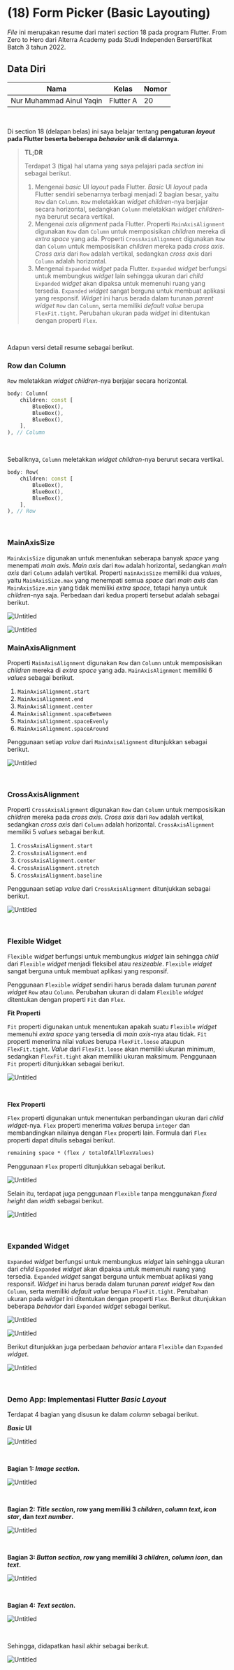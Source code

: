 # **(18) Form Picker (Basic Layouting)**

*File* ini merupakan resume dari materi *section* 18 pada program Flutter. From Zero to Hero dari Alterra Academy pada Studi Independen Bersertifikat Batch 3 tahun 2022.

## **Data Diri**

| Nama                     | Kelas      | Nomor      |
|--------------------------|------------|------------|
| Nur Muhammad Ainul Yaqin | Flutter A  | 20         | 

</br>

Di section 18 (delapan belas) ini saya belajar tentang **pengaturan *layout* pada Flutter beserta beberapa *behavior* unik di dalamnya.**


> **TL;DR**
> 
> Terdapat 3 (tiga) hal utama yang saya pelajari pada *section* ini sebagai berikut.
>
>1. Mengenai *basic* UI *layout* pada Flutter. *Basic* UI *layout* pada Flutter sendiri sebenarnya terbagi menjadi 2 bagian besar, yaitu `Row` dan `Column`. `Row` meletakkan *widget children*-nya berjajar secara horizontal, sedangkan `Column` meletakkan *widget* *children*-nya berurut secara vertikal. 
>2. Mengenai *axis alignment* pada Flutter. Properti `MainAxisAlignment` digunakan `Row` dan `Column` untuk memposisikan *children* mereka di *extra space* yang ada. Properti `CrossAxisAlignment` digunakan `Row` dan `Column` untuk memposisikan *children* mereka pada *cross axis*. *Cross axis* dari `Row` adalah vertikal, sedangkan *cross axis* dari `Column` adalah horizontal. 
>3. Mengenai `Expanded` *widget* pada Flutter. `Expanded` *widget* berfungsi untuk membungkus *widget* lain sehingga ukuran dari *child* `Expanded` *widget* akan dipaksa untuk memenuhi ruang yang tersedia. `Expanded` *widget* sangat berguna untuk membuat aplikasi yang responsif. *Widget* ini harus berada dalam turunan *parent widget* `Row` dan `Column`, serta memiliki *default value* berupa `FlexFit.tight`. Perubahan ukuran pada *widget* ini ditentukan dengan properti `Flex`.

</br>

Adapun versi detail resume sebagai berikut.

### **Row dan Column**

`Row` meletakkan *widget children*-nya berjajar secara horizontal. 

```dart
body: Column(
	children: const [
		BlueBox(),
		BlueBox(),
		BlueBox(),
	],
), // Column
```

</br>

Sebaliknya, `Column` meletakkan *widget* *children*-nya berurut secara vertikal. 

```dart
body: Row(
	children: const [
		BlueBox(),
		BlueBox(),
		BlueBox(),
	],
), // Row
```

</br>

### **MainAxisSize**

`MainAxisSize` digunakan untuk menentukan seberapa banyak *space* yang menempati *main axis*. *Main axis* dari `Row` adalah horizontal, sedangkan *main axis* dari `Column` adalah vertikal. Properti `mainAxisSize` memiliki dua *values*, yaitu `MainAxisSize.max` yang menempati semua *space* dari *main axis* dan `MainAxisSize.min` yang tidak memiliki *extra space*, tetapi hanya untuk *children*-nya saja. Perbedaan dari kedua properti tersebut adalah sebagai berikut.

![Untitled](https://s3.us-west-2.amazonaws.com/secure.notion-static.com/eb5d3b9a-5bf4-4cb7-93fd-329989f14f03/Untitled.png?X-Amz-Algorithm=AWS4-HMAC-SHA256&X-Amz-Content-Sha256=UNSIGNED-PAYLOAD&X-Amz-Credential=AKIAT73L2G45EIPT3X45%2F20220928%2Fus-west-2%2Fs3%2Faws4_request&X-Amz-Date=20220928T073439Z&X-Amz-Expires=86400&X-Amz-Signature=b824e1982bd6fe0e7842cab9145d32cb784832a880a9acc77fa39245b5b5d1db&X-Amz-SignedHeaders=host&response-content-disposition=filename%20%3D%22Untitled.png%22&x-id=GetObject)

![Untitled](https://s3.us-west-2.amazonaws.com/secure.notion-static.com/ce8533fd-1ee7-46b7-8fcd-0d33bc260c4f/Untitled.png?X-Amz-Algorithm=AWS4-HMAC-SHA256&X-Amz-Content-Sha256=UNSIGNED-PAYLOAD&X-Amz-Credential=AKIAT73L2G45EIPT3X45%2F20220928%2Fus-west-2%2Fs3%2Faws4_request&X-Amz-Date=20220928T073444Z&X-Amz-Expires=86400&X-Amz-Signature=8043776255686928bcd1500d80330d4cbd79212befdd3c5b0d9fad87311a2b4f&X-Amz-SignedHeaders=host&response-content-disposition=filename%20%3D%22Untitled.png%22&x-id=GetObject)

### **MainAxisAlignment**

Properti `MainAxisAlignment` digunakan `Row` dan `Column` untuk memposisikan *children* mereka di *extra space* yang ada. `MainAxisAlignment` memiliki 6 *values* sebagai berikut.

1. `MainAxisAlignment.start`
2. `MainAxisAlignment.end`
3. `MainAxisAlignment.center`
4. `MainAxisAlignment.spaceBetween`
5. `MainAxisAlignment.spaceEvenly`
6. `MainAxisAlignment.spaceAround`

Penggunaan setiap *value* dari `MainAxisAlignment` ditunjukkan sebagai berikut.

![Untitled](https://s3-us-west-2.amazonaws.com/secure.notion-static.com/c0bfa50a-0cba-4aa0-9062-d82d68e44f23/Untitled.png?X-Amz-Algorithm=AWS4-HMAC-SHA256&X-Amz-Content-Sha256=UNSIGNED-PAYLOAD&X-Amz-Credential=AKIAT73L2G45EIPT3X45%2F20220928%2Fus-west-2%2Fs3%2Faws4_request&X-Amz-Date=20220928T073444Z&X-Amz-Expires=86400&X-Amz-Signature=8043776255686928bcd1500d80330d4cbd79212befdd3c5b0d9fad87311a2b4f&X-Amz-SignedHeaders=host&response-content-disposition=filename%20%3D%22Untitled.png%22&x-id=GetObject)

</br>

### **CrossAxisAlignment**

Properti `CrossAxisAlignment` digunakan `Row` dan `Column` untuk memposisikan *children* mereka pada *cross axis*. *Cross axis* dari `Row` adalah vertikal, sedangkan *cross axis* dari `Column` adalah horizontal. `CrossAxisAlignment` memiliki 5 *values* sebagai berikut.

1. `CrossAxisAlignment.start`
2. `CrossAxisAlignment.end`
3. `CrossAxisAlignment.center`
4. `CrossAxisAlignment.stretch`
5. `CrossAxisAlignment.baseline`

Penggunaan setiap *value* dari `CrossAxisAlignment` ditunjukkan sebagai berikut.

![Untitled](https://s3-us-west-2.amazonaws.com/secure.notion-static.com/6ad7203f-49c8-4bb8-989f-0bc7ea5bc3c2/Untitled.png?X-Amz-Algorithm=AWS4-HMAC-SHA256&X-Amz-Content-Sha256=UNSIGNED-PAYLOAD&X-Amz-Credential=AKIAT73L2G45EIPT3X45%2F20220928%2Fus-west-2%2Fs3%2Faws4_request&X-Amz-Date=20220928T073444Z&X-Amz-Expires=86400&X-Amz-Signature=8043776255686928bcd1500d80330d4cbd79212befdd3c5b0d9fad87311a2b4f&X-Amz-SignedHeaders=host&response-content-disposition=filename%20%3D%22Untitled.png%22&x-id=GetObject)

</br>

### **Flexible Widget**

`Flexible` *widget* berfungsi untuk membungkus *widget* lain sehingga *child* dari `Flexible` *widget* menjadi fleksibel atau *resizeable*. `Flexible` *widget* sangat berguna untuk membuat aplikasi yang responsif. 

Penggunaan `Flexible` *widget* sendiri harus berada dalam turunan *parent* *widget* `Row` atau `Column`. Perubahan ukuran di dalam `Flexible` *widget* ditentukan dengan properti `Fit` dan `Flex`.

**Fit Properti**

`Fit` properti digunakan untuk menentukan apakah suatu `Flexible` *widget* memenuhi *extra space* yang tersedia di *main axis*-nya atau tidak. `Fit` properti menerima nilai *values* berupa `FlexFit.loose` ataupun `FlexFit.tight`. *Value* dari `FlexFit.loose` akan memiliki ukuran minimum, sedangkan `FlexFit.tight` akan memiliki ukuran maksimum. Penggunaan `Fit` properti ditunjukkan sebagai berikut.

![Untitled](https://s3-us-west-2.amazonaws.com/secure.notion-static.com/ee5af038-3d53-41d1-a109-86134a922361/Untitled.png?X-Amz-Algorithm=AWS4-HMAC-SHA256&X-Amz-Content-Sha256=UNSIGNED-PAYLOAD&X-Amz-Credential=AKIAT73L2G45EIPT3X45%2F20220928%2Fus-west-2%2Fs3%2Faws4_request&X-Amz-Date=20220928T073444Z&X-Amz-Expires=86400&X-Amz-Signature=8043776255686928bcd1500d80330d4cbd79212befdd3c5b0d9fad87311a2b4f&X-Amz-SignedHeaders=host&response-content-disposition=filename%20%3D%22Untitled.png%22&x-id=GetObject)


</br>

**Flex Properti**

`Flex` properti digunakan untuk menentukan perbandingan ukuran dari *child widget*-nya. `Flex` properti menerima *values* berupa `integer` dan membandingkan nilainya dengan `Flex` properti lain. Formula dari `Flex` properti dapat ditulis sebagai berikut. 

```latex
remaining space * (flex / totalOfAllFlexValues)
```

Penggunaan `Flex` properti ditunjukkan sebagai berikut.

![Untitled](https://s3-us-west-2.amazonaws.com/secure.notion-static.com/e30f080e-767f-4280-91f8-9669aab9f005/Untitled.png?X-Amz-Algorithm=AWS4-HMAC-SHA256&X-Amz-Content-Sha256=UNSIGNED-PAYLOAD&X-Amz-Credential=AKIAT73L2G45EIPT3X45%2F20220928%2Fus-west-2%2Fs3%2Faws4_request&X-Amz-Date=20220928T073444Z&X-Amz-Expires=86400&X-Amz-Signature=8043776255686928bcd1500d80330d4cbd79212befdd3c5b0d9fad87311a2b4f&X-Amz-SignedHeaders=host&response-content-disposition=filename%20%3D%22Untitled.png%22&x-id=GetObject)

Selain itu, terdapat juga penggunaan `Flexible` tanpa menggunakan *fixed height* dan *width* sebagai berikut.

![Untitled](https://s3-us-west-2.amazonaws.com/secure.notion-static.com/ccb345dd-a34b-408b-a9c1-09bed63d9862/Untitled.png?X-Amz-Algorithm=AWS4-HMAC-SHA256&X-Amz-Content-Sha256=UNSIGNED-PAYLOAD&X-Amz-Credential=AKIAT73L2G45EIPT3X45%2F20220928%2Fus-west-2%2Fs3%2Faws4_request&X-Amz-Date=20220928T073444Z&X-Amz-Expires=86400&X-Amz-Signature=8043776255686928bcd1500d80330d4cbd79212befdd3c5b0d9fad87311a2b4f&X-Amz-SignedHeaders=host&response-content-disposition=filename%20%3D%22Untitled.png%22&x-id=GetObject)


</br>

### **Expanded Widget**

`Expanded` *widget* berfungsi untuk membungkus *widget* lain sehingga ukuran dari *child* `Expanded` *widget* akan dipaksa untuk memenuhi ruang yang tersedia. `Expanded` *widget* sangat berguna untuk membuat aplikasi yang responsif. *Widget* ini harus berada dalam turunan *parent widget* `Row` dan `Column`, serta memiliki *default value* berupa `FlexFit.tight`. Perubahan ukuran pada *widget* ini ditentukan dengan properti `Flex`. Berikut ditunjukkan beberapa *behavior* dari `Expanded` *widget* sebagai berikut.

![Untitled](https://s3-us-west-2.amazonaws.com/secure.notion-static.com/62a10c95-36eb-4c58-97db-a13d6b17ee08/Untitled.png?X-Amz-Algorithm=AWS4-HMAC-SHA256&X-Amz-Content-Sha256=UNSIGNED-PAYLOAD&X-Amz-Credential=AKIAT73L2G45EIPT3X45%2F20220928%2Fus-west-2%2Fs3%2Faws4_request&X-Amz-Date=20220928T073444Z&X-Amz-Expires=86400&X-Amz-Signature=8043776255686928bcd1500d80330d4cbd79212befdd3c5b0d9fad87311a2b4f&X-Amz-SignedHeaders=host&response-content-disposition=filename%20%3D%22Untitled.png%22&x-id=GetObject)

![Untitled](https://s3-us-west-2.amazonaws.com/secure.notion-static.com/338c3c27-0fa5-4749-94c1-bf3f51baf7db/Untitled.png?X-Amz-Algorithm=AWS4-HMAC-SHA256&X-Amz-Content-Sha256=UNSIGNED-PAYLOAD&X-Amz-Credential=AKIAT73L2G45EIPT3X45%2F20220928%2Fus-west-2%2Fs3%2Faws4_request&X-Amz-Date=20220928T073444Z&X-Amz-Expires=86400&X-Amz-Signature=8043776255686928bcd1500d80330d4cbd79212befdd3c5b0d9fad87311a2b4f&X-Amz-SignedHeaders=host&response-content-disposition=filename%20%3D%22Untitled.png%22&x-id=GetObject)

Berikut ditunjukkan juga perbedaan *behavior* antara `Flexible` dan `Expanded` *widget*.

![Untitled](https://s3-us-west-2.amazonaws.com/secure.notion-static.com/dc115160-6147-4c9a-975c-a9309454470e/Untitled.png?X-Amz-Algorithm=AWS4-HMAC-SHA256&X-Amz-Content-Sha256=UNSIGNED-PAYLOAD&X-Amz-Credential=AKIAT73L2G45EIPT3X45%2F20220928%2Fus-west-2%2Fs3%2Faws4_request&X-Amz-Date=20220928T073444Z&X-Amz-Expires=86400&X-Amz-Signature=8043776255686928bcd1500d80330d4cbd79212befdd3c5b0d9fad87311a2b4f&X-Amz-SignedHeaders=host&response-content-disposition=filename%20%3D%22Untitled.png%22&x-id=GetObject)


</br>

### **Demo App: Implementasi Flutter *Basic Layout***

Terdapat 4 bagian yang disusun ke dalam *column* sebagai berikut.

***Basic* UI**

![Untitled](https://s3-us-west-2.amazonaws.com/secure.notion-static.com/feeed826-fc5a-46cf-9e94-ef6ec8741556/Untitled.png?X-Amz-Algorithm=AWS4-HMAC-SHA256&X-Amz-Content-Sha256=UNSIGNED-PAYLOAD&X-Amz-Credential=AKIAT73L2G45EIPT3X45%2F20220928%2Fus-west-2%2Fs3%2Faws4_request&X-Amz-Date=20220928T073444Z&X-Amz-Expires=86400&X-Amz-Signature=8043776255686928bcd1500d80330d4cbd79212befdd3c5b0d9fad87311a2b4f&X-Amz-SignedHeaders=host&response-content-disposition=filename%20%3D%22Untitled.png%22&x-id=GetObject)

</br>

**Bagian 1: *Image section*.**

![Untitled](https://s3-us-west-2.amazonaws.com/secure.notion-static.com/65172e3f-5c71-4623-9d27-1069e76a4b05/Untitled.png?X-Amz-Algorithm=AWS4-HMAC-SHA256&X-Amz-Content-Sha256=UNSIGNED-PAYLOAD&X-Amz-Credential=AKIAT73L2G45EIPT3X45%2F20220928%2Fus-west-2%2Fs3%2Faws4_request&X-Amz-Date=20220928T073444Z&X-Amz-Expires=86400&X-Amz-Signature=8043776255686928bcd1500d80330d4cbd79212befdd3c5b0d9fad87311a2b4f&X-Amz-SignedHeaders=host&response-content-disposition=filename%20%3D%22Untitled.png%22&x-id=GetObject)

</br>

**Bagian 2: *Title section*, *row* yang memiliki 3 *children*, *column text*, *icon star*, dan *text number*.**

![Untitled](https://s3-us-west-2.amazonaws.com/secure.notion-static.com/ce1834f1-e82d-48a8-bb78-9e614a2a7dc5/Untitled.png?X-Amz-Algorithm=AWS4-HMAC-SHA256&X-Amz-Content-Sha256=UNSIGNED-PAYLOAD&X-Amz-Credential=AKIAT73L2G45EIPT3X45%2F20220928%2Fus-west-2%2Fs3%2Faws4_request&X-Amz-Date=20220928T073444Z&X-Amz-Expires=86400&X-Amz-Signature=8043776255686928bcd1500d80330d4cbd79212befdd3c5b0d9fad87311a2b4f&X-Amz-SignedHeaders=host&response-content-disposition=filename%20%3D%22Untitled.png%22&x-id=GetObject)

</br>

**Bagian 3: *Button section*, *row* yang memiliki 3 *children*, *column icon*, dan *text*.**

![Untitled](https://s3-us-west-2.amazonaws.com/secure.notion-static.com/f368d148-83b3-4ee0-8a8e-2aa18a1d0f4f/Untitled.png?X-Amz-Algorithm=AWS4-HMAC-SHA256&X-Amz-Content-Sha256=UNSIGNED-PAYLOAD&X-Amz-Credential=AKIAT73L2G45EIPT3X45%2F20220928%2Fus-west-2%2Fs3%2Faws4_request&X-Amz-Date=20220928T073444Z&X-Amz-Expires=86400&X-Amz-Signature=8043776255686928bcd1500d80330d4cbd79212befdd3c5b0d9fad87311a2b4f&X-Amz-SignedHeaders=host&response-content-disposition=filename%20%3D%22Untitled.png%22&x-id=GetObject)

</br>

**Bagian 4: *Text section*.**

![Untitled](https://s3-us-west-2.amazonaws.com/secure.notion-static.com/67f1e913-58bd-4a0b-8222-cf1d360b4565/Untitled.png?X-Amz-Algorithm=AWS4-HMAC-SHA256&X-Amz-Content-Sha256=UNSIGNED-PAYLOAD&X-Amz-Credential=AKIAT73L2G45EIPT3X45%2F20220928%2Fus-west-2%2Fs3%2Faws4_request&X-Amz-Date=20220928T073444Z&X-Amz-Expires=86400&X-Amz-Signature=8043776255686928bcd1500d80330d4cbd79212befdd3c5b0d9fad87311a2b4f&X-Amz-SignedHeaders=host&response-content-disposition=filename%20%3D%22Untitled.png%22&x-id=GetObject)

</br>

Sehingga, didapatkan hasil akhir sebagai berikut.

![Untitled](https://s3-us-west-2.amazonaws.com/secure.notion-static.com/f1f9b580-ccf7-4082-a5a5-f8c1c49c4284/Untitled.png?X-Amz-Algorithm=AWS4-HMAC-SHA256&X-Amz-Content-Sha256=UNSIGNED-PAYLOAD&X-Amz-Credential=AKIAT73L2G45EIPT3X45%2F20220928%2Fus-west-2%2Fs3%2Faws4_request&X-Amz-Date=20220928T073444Z&X-Amz-Expires=86400&X-Amz-Signature=8043776255686928bcd1500d80330d4cbd79212befdd3c5b0d9fad87311a2b4f&X-Amz-SignedHeaders=host&response-content-disposition=filename%20%3D%22Untitled.png%22&x-id=GetObject)
